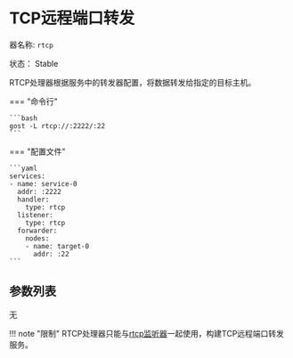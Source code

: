# TCP远程端口转发

器名称: `rtcp`

状态： Stable

RTCP处理器根据服务中的转发器配置，将数据转发给指定的目标主机。

=== "命令行"

	```bash
	gost -L rtcp://:2222/:22
	```
=== "配置文件"

    ```yaml
	services:
	- name: service-0
	  addr: :2222
	  handler:
		type: rtcp
	  listener:
		type: rtcp
	  forwarder:
	    nodes:
		- name: target-0
		  addr: :22
	```

## 参数列表

无

!!! note "限制"
    RTCP处理器只能与[rtcp监听器](/reference/listeners/rtcp/)一起使用，构建TCP远程端口转发服务。

